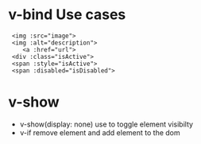 # v-bind Use cases
```
 <img :src="image">
 <img :alt="description">
    <a :href="url">
 <div :class="isActive">
 <span :style="isActive">
 <span :disabled="isDisabled">
```

# v-show
- v-show(display: none) use to toggle element visibilty
- v-if remove element and add element to the dom